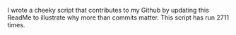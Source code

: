 I wrote a cheeky script that contributes to my Github by updating this ReadMe to illustrate why more than commits matter. This script has run 2711 times.